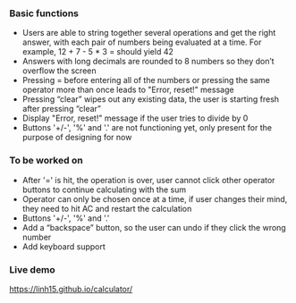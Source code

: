 ### Basic functions
- Users are able to string together several operations and get the right answer, with each pair of numbers being evaluated at a time. For example, 12 + 7 - 5 * 3 = should yield 42
- Answers with long decimals are rounded to 8 numbers so they don’t overflow the screen
- Pressing = before entering all of the numbers or pressing the same operator more than once leads to "Error, reset!" message
- Pressing “clear” wipes out any existing data, the user is starting fresh after pressing “clear”
- Display "Error, reset!" message if the user tries to divide by 0
- Buttons '+/-', '%' and '.' are not functioning yet, only present for the purpose of designing for now

### To be worked on
- After '=' is hit, the operation is over, user cannot click other operator buttons to continue calculating with the sum
- Operator can only be chosen once at a time, if user changes their mind, they need to hit AC and restart the calculation
- Buttons '+/-', '%' and '.'
- Add a “backspace” button, so the user can undo if they click the wrong number
- Add keyboard support

### Live demo
https://linh15.github.io/calculator/
